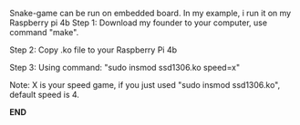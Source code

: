 Snake-game can be run on embedded board.
In my example, i run it on my Raspberry pi 4b
Step 1:
	Download my founder to your computer, use command "make".

Step 2:
	Copy .ko file to your Raspberry Pi 4b

Step 3:
	Using command: "sudo insmod ssd1306.ko speed=x"

Note:
	X is your speed game, if you just used "sudo insmod ssd1306.ko", default speed is 4.

__END__
